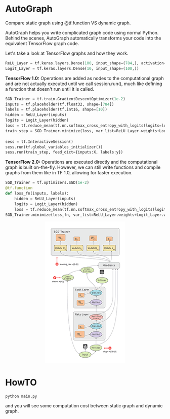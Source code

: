 # AutoGraph


Compare static graph using @tf.function VS dynamic graph.

AutoGraph helps you write complicated graph code using normal Python. Behind the scenes, AutoGraph automatically transforms your code into the equivalent TensorFlow graph code.

Let's take a look at TensorFlow graphs and how they work.
```python
ReLU_Layer = tf.keras.layers.Dense(100, input_shape=(784,), activation=tf.nn.relu)
Logit_Layer = tf.keras.layers.Dense(10, input_shape=(100,))
```

**TensorFlow 1.0:** Operations are added as nodes to the computational graph and are not actually executed until we call session.run(), much like defining a function that doesn't run until it is called.
```python
SGD_Trainer = tf.train.GradientDescentOptimizer(1e-2)
inputs = tf.placeholder(tf.float32, shape=[784])
labels = tf.placeholder(tf.int16, shape=[10])
hidden = ReLU_Layer(inputs)
logits = Logit_Layer(hidden)
loss = tf.reduce_mean(tf.nn.softmax_cross_entropy_with_logits(logits=logits, labels=labels))
train_step = SGD_Trainer.minimize(loss, var_list=ReLU_Layer.weights+Logit_Layer.weights)

sess = tf.InteractiveSession()
sess.run(tf.global_variables_initializer())
sess.run(train_step, feed_dict={inputs:X, labels:y})
```

**TensorFlow 2.0:** Operations are executed directly and the computational graph is built on-the-fly. However, we can still write functions and compile graphs from them like in TF 1.0, allowing for faster execution.
```python
SGD_Trainer = tf.optimizers.SGD(1e-2)
@tf.function
def loss_fn(inputs, labels):
    hidden = ReLU_Layer(inputs)
    logits = Logit_Layer(hidden)
    loss = tf.reduce_mean(tf.nn.softmax_cross_entropy_with_logits(logits=logits, labels=labels))
SGD_Trainer.minimize(loss_fn, var_list=ReLU_Layer.weights+Logit_Layer.weights)
```

<p align="center">
<img src="graph.gif">
</p>

# HowTO

```
python main.py
```

and you will see some computation cost between static graph and dynamic graph.
